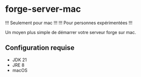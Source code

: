 # forge-server-mac

!!! Seulement pour mac !!!
!!! Pour personnes expérimentées !!!

Un moyen plus simple de démarrer votre serveur forge sur mac.

## Configuration requise

  - JDK 21
  - JRE 8
  - macOS
